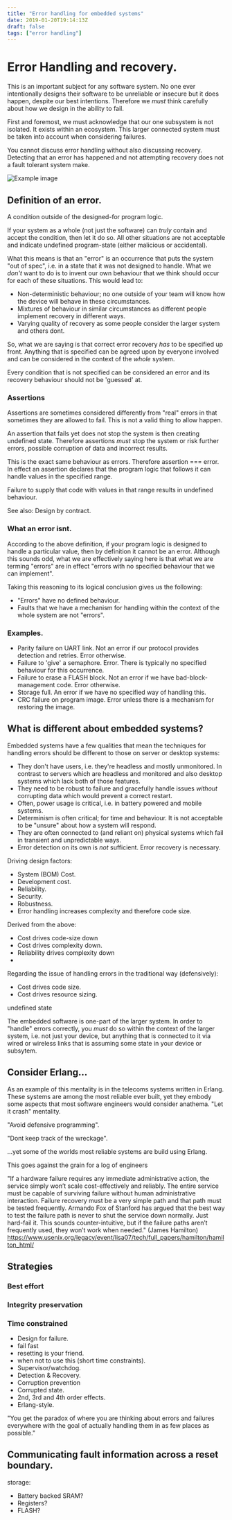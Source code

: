 ```yaml
---
title: "Error handling for embedded systems"
date: 2019-01-20T19:14:13Z
draft: false
tags: ["error handling"]
---
```




Error Handling and recovery.
============================
This is an important subject for any software system. No one ever intentionally designs their software to be unreliable or insecure but it does happen, despite our best intentions. Therefore we *must* think carefully about how we design in the ability to fail.

First and foremost, we must acknowledge that our one subsystem is not isolated. It exists within an ecosystem. This larger connected system must be taken into account when considering failures.

You cannot discuss error handling without also discussing recovery. Detecting that an error has happened and not attempting recovery does not a fault tolerant system make.

![Example image](/posts/ErrorHandling.svg)

## Definition of an error.
A condition outside of the designed-for program logic.

If your system as a whole (not just the software) can *truly* contain and accept the condition, then let it do so. All other situations are not acceptable and indicate undefined program-state (either malicious or accidental).

What this means is that an "error" is an occurrence that puts the system "out of spec", i.e. in a state that it was not designed to handle. What we *don't* want to do is to invent our own behaviour that we think should occur for each of these situations. This would lead to:
- Non-deterministic behaviour; no one outside of your team will know how the device will behave in these circumstances.
- Mixtures of behaviour in similar circumstances as different people implement recovery in different ways.
- Varying quality of recovery as some people consider the larger system and others dont.

So, what we are saying is that correct error recovery *has* to be specified up front. Anything that is specified can be agreed upon by everyone involved and can be considered in the context of the *whole* system.

Every condition that is not specified can be considered an error and its recovery behaviour should not be 'guessed' at.


### Assertions
Assertions are sometimes considered differently from "real" errors in that sometimes they are allowed to fail. This is not a valid thing to allow happen.

An assertion that fails yet does not stop the system is then creating undefined state. Therefore assertions *must* stop the system or risk further errors, possible corruption of data and incorrect results.

This is the exact same behaviour as errors. Therefore assertion === error. In effect an assertion declares that the program logic that follows it can handle values in the specified range.

Failure to supply that code with values in that range results in undefined behaviour.

See also: Design by contract.

### What an error isnt.
According to the above definition, if your program logic is designed to handle a particular value, then by definition it cannot be an error.
Although this sounds odd, what we are effectively saying here is that what we are terming "errors" are in effect "errors with no specified behaviour that we can implement".

Taking this reasoning to its logical conclusion gives us the following:
- "Errors" have no defined behaviour.
- Faults that we have a mechanism for handling within the context of the whole system are not "errors".

### Examples.
- Parity failure on UART link. Not an error if our protocol provides detection and retries. Error otherwise.
- Failure to 'give' a semaphore. Error. There is typically no specified behaviour for this occurrence.
- Failure to erase a FLASH block. Not an error if we have bad-block-management code. Error otherwise.
- Storage full. An error if we have no specified way of handling this.
- CRC failure on program image. Error unless there is a mechanism for restoring the image.

## What is different about embedded systems?
Embedded systems have a few qualities that mean the techniques for handling errors should be different to those on server or desktop systems:
- They don't have users, i.e. they're headless and mostly unmonitored. In contrast to servers which are headless and monitored and also desktop systems which lack both of those features.
- They need to be robust to failure and gracefully handle issues *without* corrupting data which would prevent a correct restart.
- Often, power usage is critical, i.e. in battery powered and mobile systems.
- Determinism is often critical; for time and behaviour. It is not acceptable to be "unsure" about how a system will respond.
- They are often connected to (and reliant on) physical systems which fail in transient and unpredictable ways.
- Error detection on its own is *not* sufficient. Error recovery is necessary.

Driving design factors:
- System (BOM) Cost.
- Development cost.
- Reliability.
- Security.
- Robustness.
- Error handling increases complexity and therefore code size.

Derived from the above:
- Cost drives code-size down
- Cost drives complexity down.
- Reliability drives complexity down
-

Regarding the issue of handling errors in the traditional way (defensively):


- Cost drives code size.
- Cost drives resource sizing.


undefined state

The embedded software is one-part of the larger system. In order to "handle" errors correctly, you *must* do so within the context of the larger system, i.e. not just your device, but anything that is connected to it via wired or wireless links that is assuming some state in your device or subsytem.

## Consider Erlang...
As an example of this mentality is in the telecoms systems written in Erlang. These systems are among the most reliable ever built, yet they embody some aspects that most software engineers would consider anathema.
"Let it crash" mentality.

"Avoid defensive programming".

"Dont keep track of the wreckage".

...yet some of the worlds most reliable systems are build using Erlang.

This goes against the grain for a log of engineers

"If a hardware failure requires any immediate administrative action, the service simply won’t scale cost-effectively and reliably. The entire service must be capable of surviving failure without human administrative interaction. Failure recovery must be a very simple path and that path must be tested frequently. Armando Fox of Stanford has argued that the best way to test the failure path is never to shut the service down normally. Just hard-fail it. This sounds counter-intuitive, but if the failure paths aren’t frequently used, they won’t work when needed."
(James Hamilton) https://www.usenix.org/legacy/event/lisa07/tech/full_papers/hamilton/hamilton_html/

## Strategies

### Best effort

### Integrity preservation


### Time constrained
- Design for failure.
- fail fast
- resetting is your friend.
- when not to use this (short time constraints).
- Supervisor/watchdog.
- Detection & Recovery.
- Corruption prevention
- Corrupted state.
- 2nd, 3rd and 4th order effects.
- Erlang-style.


"You get the paradox of where you are thinking about errors and failures everywhere with the goal of actually handling them in as few places as possible."


## Communicating fault information across a reset boundary.
storage:
- Battery backed SRAM?
- Registers?
- FLASH?
